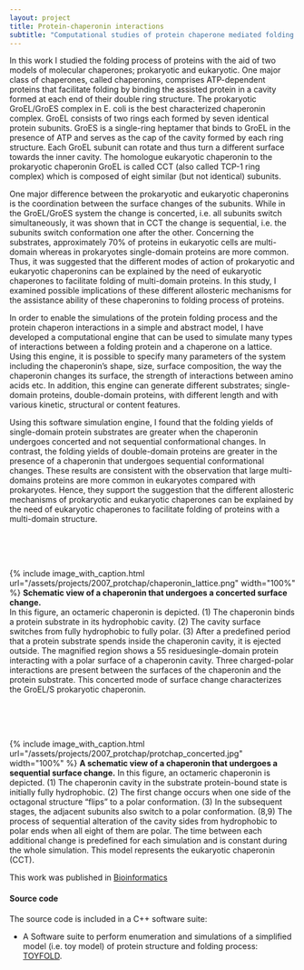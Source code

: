 ```yaml
---
layout: project
title: Protein-chaperonin interactions
subtitle: "Computational studies of protein chaperone mediated folding interactions"
---
```

In this work I studied the folding process of proteins with the aid of two models of molecular chaperones; prokaryotic and eukaryotic. One major class of chaperones, called chaperonins, comprises ATP-dependent proteins that facilitate folding by binding the assisted protein in a cavity formed at each end of their double ring structure.  The prokaryotic GroEL/GroES complex in E. coli is the best characterized chaperonin complex. GroEL consists of two rings each formed by seven identical protein subunits. GroES is a single-ring heptamer that binds to GroEL in the presence of ATP and serves as the cap of the cavity formed by each ring structure. Each GroEL subunit can rotate and thus turn a different surface towards the inner cavity. The homologue eukaryotic chaperonin to the prokaryotic chaperonin GroEL is called CCT (also called TCP-1 ring complex) which is composed of eight similar (but not identical) subunits.  

One major difference between the prokaryotic and eukaryotic chaperonins is the coordination between the surface changes of the subunits. While in the GroEL/GroES system the change is concerted, i.e. all subunits switch simultaneously, it was shown that in CCT the change is sequential, i.e. the subunits switch conformation one after the other. Concerning the substrates, approximately 70% of proteins in eukaryotic cells are multi-domain whereas in prokaryotes single-domain proteins are more common. Thus, it was suggested that the different modes of action of prokaryotic and eukaryotic chaperonins can be explained by the need of eukaryotic chaperones to facilitate folding of multi-domain proteins. In this study, I examined possible implications of these different allosteric mechanisms for the assistance ability of these chaperonins to folding process of proteins.  

In order to enable the simulations of the protein folding process and the protein chaperon interactions in a simple and abstract model, I have developed a computational engine that can be used to simulate many types of interactions between a folding protein and a chaperone on a lattice. Using this engine, it is possible to specify many parameters of the system including the chaperonin’s shape, size, surface composition, the way the chaperonin changes its surface, the strength of interactions between amino acids etc. In addition, this engine can generate different substrates; single-domain proteins, double-domain proteins, with different length and with various kinetic, structural or content features. 
 
Using this software simulation engine, I found that the folding yields of single-domain protein substrates are greater when the chaperonin undergoes concerted and not sequential conformational changes.  In contrast, the folding yields of double-domain proteins are greater in the presence of a chaperonin that undergoes sequential conformational changes. These results are consistent with the observation that large multi-domains proteins are more common in eukaryotes compared with prokaryotes.  Hence, they support the suggestion that the different allosteric mechanisms of prokaryotic and eukaryotic chaperones can be explained by the need of eukaryotic chaperones to facilitate folding of proteins with a multi-domain structure. 


<br><br><br>

{%
	include image_with_caption.html
	url="/assets/projects/2007_protchap/chaperonin_lattice.png"
	width="100%"
%}
**Schematic view of a chaperonin that undergoes a concerted surface change.**  
In this figure, an octameric chaperonin is depicted.  (1) The chaperonin binds a protein substrate in its hydrophobic cavity. (2) The cavity surface switches from fully hydrophobic to fully polar. (3) After a predefined period that a protein substrate spends inside the chaperonin cavity, it is ejected outside. The magnified region shows a 55 residuesingle-domain protein interacting with a polar surface of a chaperonin cavity. Three charged-polar interactions are present between the surfaces of the chaperonin and the protein substrate. This concerted mode of surface change characterizes the GroEL/S prokaryotic chaperonin.


<br><br><br>

{%
	include image_with_caption.html
	url="/assets/projects/2007_protchap/protchap_concerted.jpg"
	width="100%"
%}
**A schematic view of a chaperonin that undergoes a sequential surface change.** 
In this figure, an octameric chaperonin is depicted.  (1) The chaperonin cavity in the substrate protein-bound state is initially  fully hydrophobic. (2) The first change occurs when one side of the octagonal structure “flips” to a polar conformation. (3) In the subsequent stages, the adjacent subunits also switch to a polar conformation. (8,9) The process of sequential alteration of the cavity sides from hydrophobic to polar ends when all eight of them are polar. The time between each additional change is predefined for each simulation and is constant during the whole simulation. This model represents the eukaryotic chaperonin (CCT).

This work was published in <a href="https://doi.org/10.1093/bioinformatics/btm180" target="_blank">Bioinformatics</a> 

<h4>Source code</h4>
The source code is included in a C++ software suite:

* A Software suite to perform enumeration and simulations of a simplified model (i.e. toy model) of protein structure and folding process: <a href="https://github.com/etaijacob/TOYFOLD" target="_blank">TOYFOLD</a>.


